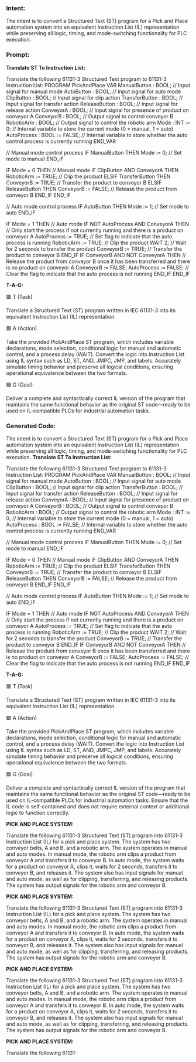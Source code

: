 ### Intent:
The intent is to convert a Structured Text (ST) program for a Pick and Place automation system into an equivalent Instruction List (IL) representation while preserving all logic, timing, and mode-switching functionality for PLC execution.

### Prompt:
**Translate ST To Instruction List:**

Translate the following 61131-3 Structured Text program to 61131-3 Instruction List: PROGRAM PickAndPlace VAR ManualButton : BOOL; // Input signal for manual mode AutoButton : BOOL; // Input signal for auto mode ClipButton : BOOL; // Input signal for clip action TransferButton : BOOL; // Input signal for transfer action ReleaseButton : BOOL; // Input signal for release action ConveyorA : BOOL; // Input signal for presence of product on conveyor A ConveyorB : BOOL; // Output signal to control conveyor B RoboticArm : BOOL; // Output signal to control the robotic arm Mode : INT := 0; // Internal variable to store the current mode (0 = manual, 1 = auto) AutoProcess : BOOL := FALSE; // Internal variable to store whether the auto control process is currently running END_VAR

// Manual mode control process IF ManualButton THEN Mode := 0; // Set mode to manual END_IF

IF Mode = 0 THEN // Manual mode IF ClipButton AND ConveyorA THEN RoboticArm := TRUE; // Clip the product ELSIF TransferButton THEN ConveyorB := TRUE; // Transfer the product to conveyor B ELSIF ReleaseButton THEN ConveyorB := FALSE; // Release the product from conveyor B END_IF END_IF

// Auto mode control process IF AutoButton THEN Mode := 1; // Set mode to auto END_IF

IF Mode = 1 THEN // Auto mode IF NOT AutoProcess AND ConveyorA THEN // Only start the process if not currently running and there is a product on conveyor A AutoProcess := TRUE; // Set flag to indicate that the auto process is running RoboticArm := TRUE; // Clip the product WAIT 2; // Wait for 2 seconds to transfer the product ConveyorB := TRUE; // Transfer the product to conveyor B END_IF IF ConveyorB AND NOT ConveyorA THEN // Release the product from conveyor B once it has been transferred and there is no product on conveyor A ConveyorB := FALSE; AutoProcess := FALSE; // Clear the flag to indicate that the auto process is not running END_IF END_IF

**T-A-G:**

🟥 T (Task)

Translate a Structured Text (ST) program written in IEC 61131-3 into its equivalent Instruction List (IL) representation.

🟩 A (Action)

Take the provided PickAndPlace ST program, which includes variable declarations, mode selection, conditional logic for manual and automatic control, and a process delay (WAIT). Convert the logic into Instruction List using IL syntax such as LD, ST, AND, JMPC, JMP, and labels. Accurately simulate timing behavior and preserve all logical conditions, ensuring operational equivalence between the two formats.

🟦 G (Goal)

Deliver a complete and syntactically correct IL version of the program that maintains the same functional behavior as the original ST code—ready to be used on IL-compatible PLCs for industrial automation tasks.

### Generated Code:
The intent is to convert a Structured Text (ST) program for a Pick and Place automation system into an equivalent Instruction List (IL) representation while preserving all logic, timing, and mode-switching functionality for PLC execution.
**Translate ST To Instruction List:**

Translate the following 61131-3 Structured Text program to 61131-3 Instruction List: PROGRAM PickAndPlace VAR ManualButton : BOOL; // Input signal for manual mode AutoButton : BOOL; // Input signal for auto mode ClipButton : BOOL; // Input signal for clip action TransferButton : BOOL; // Input signal for transfer action ReleaseButton : BOOL; // Input signal for release action ConveyorA : BOOL; // Input signal for presence of product on conveyor A ConveyorB : BOOL; // Output signal to control conveyor B RoboticArm : BOOL; // Output signal to control the robotic arm Mode : INT := 0; // Internal variable to store the current mode (0 = manual, 1 = auto) AutoProcess : BOOL := FALSE; // Internal variable to store whether the auto control process is currently running END_VAR

// Manual mode control process IF ManualButton THEN Mode := 0; // Set mode to manual END_IF

IF Mode = 0 THEN // Manual mode IF ClipButton AND ConveyorA THEN RoboticArm := TRUE; // Clip the product ELSIF TransferButton THEN ConveyorB := TRUE; // Transfer the product to conveyor B ELSIF ReleaseButton THEN ConveyorB := FALSE; // Release the product from conveyor B END_IF END_IF

// Auto mode control process IF AutoButton THEN Mode := 1; // Set mode to auto END_IF

IF Mode = 1 THEN // Auto mode IF NOT AutoProcess AND ConveyorA THEN // Only start the process if not currently running and there is a product on conveyor A AutoProcess := TRUE; // Set flag to indicate that the auto process is running RoboticArm := TRUE; // Clip the product WAIT 2; // Wait for 2 seconds to transfer the product ConveyorB := TRUE; // Transfer the product to conveyor B END_IF IF ConveyorB AND NOT ConveyorA THEN // Release the product from conveyor B once it has been transferred and there is no product on conveyor A ConveyorB := FALSE; AutoProcess := FALSE; // Clear the flag to indicate that the auto process is not running END_IF END_IF

**T-A-G:**

🟥 T (Task)

Translate a Structured Text (ST) program written in IEC 61131-3 into its equivalent Instruction List (IL) representation.

🟩 A (Action)

Take the provided PickAndPlace ST program, which includes variable declarations, mode selection, conditional logic for manual and automatic control, and a process delay (WAIT). Convert the logic into Instruction List using IL syntax such as LD, ST, AND, JMPC, JMP, and labels. Accurately simulate timing behavior and preserve all logical conditions, ensuring operational equivalence between the two formats.

🟦 G (Goal)

Deliver a complete and syntactically correct IL version of the program that maintains the same functional behavior as the original ST code—ready to be used on IL-compatible PLCs for industrial automation tasks. Ensure that the IL code is self-contained and does not require external context or additional logic to function correctly.

**PICK AND PLACE SYSTEM:**

Translate the following 61131-3 Structured Text (ST) program into 61131-3 Instruction List (IL) for a pick and place system. The system has two conveyor belts, A and B, and a robotic arm. The system operates in manual and auto modes. In manual mode, the robotic arm clips a product from conveyor A and transfers it to conveyor B. In auto mode, the system waits for a product on conveyor A, clips it, waits for 2 seconds, transfers it to conveyor B, and releases it. The system also has input signals for manual and auto mode, as well as for clipping, transferring, and releasing products. The system has output signals for the robotic arm and conveyor B.

**PICK AND PLACE SYSTEM:**

Translate the following 61131-3 Structured Text (ST) program into 61131-3 Instruction List (IL) for a pick and place system. The system has two conveyor belts, A and B, and a robotic arm. The system operates in manual and auto modes. In manual mode, the robotic arm clips a product from conveyor A and transfers it to conveyor B. In auto mode, the system waits for a product on conveyor A, clips it, waits for 2 seconds, transfers it to conveyor B, and releases it. The system also has input signals for manual and auto mode, as well as for clipping, transferring, and releasing products. The system has output signals for the robotic arm and conveyor B.

**PICK AND PLACE SYSTEM:**

Translate the following 61131-3 Structured Text (ST) program into 61131-3 Instruction List (IL) for a pick and place system. The system has two conveyor belts, A and B, and a robotic arm. The system operates in manual and auto modes. In manual mode, the robotic arm clips a product from conveyor A and transfers it to conveyor B. In auto mode, the system waits for a product on conveyor A, clips it, waits for 2 seconds, transfers it to conveyor B, and releases it. The system also has input signals for manual and auto mode, as well as for clipping, transferring, and releasing products. The system has output signals for the robotic arm and conveyor B.

**PICK AND PLACE SYSTEM:**

Translate the following 61131-
